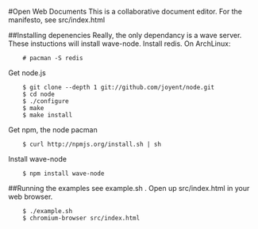 #Open Web Documents
This is a collaborative document editor. For the manifesto, see src/index.html

##Installing depenencies
Really, the only dependancy is a wave server. These instuctions will install wave-node.
Install redis. On ArchLinux:

        # pacman -S redis

Get node.js

        $ git clone --depth 1 git://github.com/joyent/node.git
        $ cd node
        $ ./configure
        $ make
        $ make install

Get npm, the node pacman

        $ curl http://npmjs.org/install.sh | sh

Install wave-node

        $ npm install wave-node

##Running the examples
see example.sh . Open up src/index.html in your web browser.

        $ ./example.sh
        $ chromium-browser src/index.html

